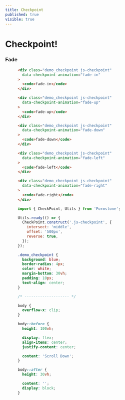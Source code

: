 ```yaml
---
title: Checkpoint
published: true
visible: true
---
```


# Checkpoint!


<!-- Aenean eu leo quam. Pellentesque ornare sem lacinia quam venenatis vestibulum. Lorem ipsum dolor sit amet, consectetur adipiscing elit. Morbi leo risus, porta ac consectetur ac, vestibulum at eros. Aenean eu leo quam. Pellentesque ornare sem lacinia quam venenatis vestibulum.

Nulla vitae elit libero, a pharetra augue. Praesent commodo cursus magna, vel scelerisque nisl consectetur et. Fusce dapibus, tellus ac cursus commodo, tortor mauris condimentum nibh, ut fermentum massa justo sit amet risus. Fusce dapibus, tellus ac cursus commodo, tortor mauris condimentum nibh, ut fermentum massa justo sit amet risus. Praesent commodo cursus magna, vel scelerisque nisl consectetur et.

Vestibulum id ligula porta felis euismod semper. Aenean lacinia bibendum nulla sed consectetur. Praesent commodo cursus magna, vel scelerisque nisl consectetur et. Donec sed odio dui. Fusce dapibus, tellus ac cursus commodo, tortor mauris condimentum nibh, ut fermentum massa justo sit amet risus.

Donec ullamcorper nulla non metus auctor fringilla. Praesent commodo cursus magna, vel scelerisque nisl consectetur et. Duis mollis, est non commodo luctus, nisi erat porttitor ligula, eget lacinia odio sem nec elit. Maecenas sed diam eget risus varius blandit sit amet non magna. Nullam id dolor id nibh ultricies vehicula ut id elit.

Aenean eu leo quam. Pellentesque ornare sem lacinia quam venenatis vestibulum. Lorem ipsum dolor sit amet, consectetur adipiscing elit. Morbi leo risus, porta ac consectetur ac, vestibulum at eros. Aenean eu leo quam. Pellentesque ornare sem lacinia quam venenatis vestibulum.

Nulla vitae elit libero, a pharetra augue. Praesent commodo cursus magna, vel scelerisque nisl consectetur et. Fusce dapibus, tellus ac cursus commodo, tortor mauris condimentum nibh, ut fermentum massa justo sit amet risus. Fusce dapibus, tellus ac cursus commodo, tortor mauris condimentum nibh, ut fermentum massa justo sit amet risus. Praesent commodo cursus magna, vel scelerisque nisl consectetur et.

Vestibulum id ligula porta felis euismod semper. Aenean lacinia bibendum nulla sed consectetur. Praesent commodo cursus magna, vel scelerisque nisl consectetur et. Donec sed odio dui. Fusce dapibus, tellus ac cursus commodo, tortor mauris condimentum nibh, ut fermentum massa justo sit amet risus.

Donec ullamcorper nulla non metus auctor fringilla. Praesent commodo cursus magna, vel scelerisque nisl consectetur et. Duis mollis, est non commodo luctus, nisi erat porttitor ligula, eget lacinia odio sem nec elit. Maecenas sed diam eget risus varius blandit sit amet non magna. Nullam id dolor id nibh ultricies vehicula ut id elit. -->


### Fade

<figure class="js-editor checkpoint_demo" markdown="1">

```html
<div class="demo_checkpoint js-checkpoint"
  data-checkpoint-animation="fade-in"
>
  <code>fade-in</code>
</div>

<div class="demo_checkpoint js-checkpoint"
  data-checkpoint-animation="fade-up"
>
  <code>fade-up</code>
</div>

<div class="demo_checkpoint js-checkpoint"
  data-checkpoint-animation="fade-down"
>
  <code>fade-down</code>
</div>

<div class="demo_checkpoint js-checkpoint"
  data-checkpoint-animation="fade-left"
>
  <code>fade-left</code>
</div>

<div class="demo_checkpoint js-checkpoint"
  data-checkpoint-animation="fade-right"
>
  <code>fade-right</code>
</div>
```

```js
import { CheckPoint, Utils } from 'Formstone';

Utils.ready(() => {
  CheckPoint.construct('.js-checkpoint', {
    intersect: 'middle',
    offset: '500px',
    reverse: true,
  });
});
```

```css
.demo_checkpoint {
  background: blue;
  border-radius: 4px;
  color: white;
  margin-bottom: 30vh;
  padding: 10px;
  text-align: center;
}

/* -------------------- */

body {
  overflow-x: clip;
}

body::before {
  height: 100vh;

  display: flex;
  align-items: center;
  justify-content: center;

  content: 'Scroll Down';
}

body::after {
  height: 30vh;

  content: '';
  display: block;
}
```

</figure>

<style>
  .checkpoint_demo playground-preview {
    height: 500px;
  }
</style>